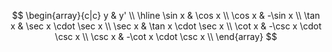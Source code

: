 $$
\begin{array}{c|c}
    y & y' \\
    \hline
    \sin x & \cos x \\
    \cos x & -\sin x \\
    \tan x & \sec x \cdot \sec x \\
    \sec x & \tan x \cdot \sec x \\
    \cot x & -\csc x \cdot \csc x \\
    \csc x & -\cot x \cdot \csc x \\
\end{array}
$$